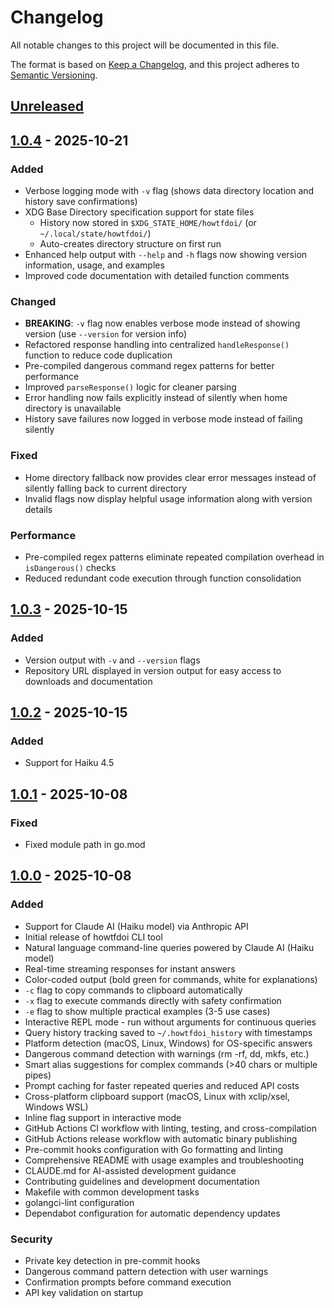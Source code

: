 # Changelog

All notable changes to this project will be documented in this file.

The format is based on [Keep a Changelog](https://keepachangelog.com/en/1.1.0/),
and this project adheres to [Semantic Versioning](https://semver.org/spec/v2.0.0.html).

## [Unreleased]

## [1.0.4] - 2025-10-21

### Added

- Verbose logging mode with `-v` flag (shows data directory location and history save confirmations)
- XDG Base Directory specification support for state files
  - History now stored in `$XDG_STATE_HOME/howtfdoi/` (or `~/.local/state/howtfdoi/`)
  - Auto-creates directory structure on first run
- Enhanced help output with `--help` and `-h` flags now showing version information, usage, and examples
- Improved code documentation with detailed function comments

### Changed

- **BREAKING**: `-v` flag now enables verbose mode instead of showing version (use `--version` for version info)
- Refactored response handling into centralized `handleResponse()` function to reduce code duplication
- Pre-compiled dangerous command regex patterns for better performance
- Improved `parseResponse()` logic for cleaner parsing
- Error handling now fails explicitly instead of silently when home directory is unavailable
- History save failures now logged in verbose mode instead of failing silently

### Fixed

- Home directory fallback now provides clear error messages instead of silently falling back to current directory
- Invalid flags now display helpful usage information along with version details

### Performance

- Pre-compiled regex patterns eliminate repeated compilation overhead in `isDangerous()` checks
- Reduced redundant code execution through function consolidation

## [1.0.3] - 2025-10-15

### Added

- Version output with `-v` and `--version` flags
- Repository URL displayed in version output for easy access to downloads and documentation

## [1.0.2] - 2025-10-15

### Added

- Support for Haiku 4.5

## [1.0.1] - 2025-10-08

### Fixed

- Fixed module path in go.mod

## [1.0.0] - 2025-10-08

### Added

- Support for Claude AI (Haiku model) via Anthropic API
- Initial release of howtfdoi CLI tool
- Natural language command-line queries powered by Claude AI (Haiku model)
- Real-time streaming responses for instant answers
- Color-coded output (bold green for commands, white for explanations)
- `-c` flag to copy commands to clipboard automatically
- `-x` flag to execute commands directly with safety confirmation
- `-e` flag to show multiple practical examples (3-5 use cases)
- Interactive REPL mode - run without arguments for continuous queries
- Query history tracking saved to `~/.howtfdoi_history` with timestamps
- Platform detection (macOS, Linux, Windows) for OS-specific answers
- Dangerous command detection with warnings (rm -rf, dd, mkfs, etc.)
- Smart alias suggestions for complex commands (>40 chars or multiple pipes)
- Prompt caching for faster repeated queries and reduced API costs
- Cross-platform clipboard support (macOS, Linux with xclip/xsel, Windows WSL)
- Inline flag support in interactive mode
- GitHub Actions CI workflow with linting, testing, and cross-compilation
- GitHub Actions release workflow with automatic binary publishing
- Pre-commit hooks configuration with Go formatting and linting
- Comprehensive README with usage examples and troubleshooting
- CLAUDE.md for AI-assisted development guidance
- Contributing guidelines and development documentation
- Makefile with common development tasks
- golangci-lint configuration
- Dependabot configuration for automatic dependency updates

### Security

- Private key detection in pre-commit hooks
- Dangerous command pattern detection with user warnings
- Confirmation prompts before command execution
- API key validation on startup

[unreleased]: https://github.com/NeckBeardPrince/howtfdoi/compare/v1.0.4...HEAD
[1.0.4]: https://github.com/NeckBeardPrince/howtfdoi/compare/v1.0.3...v1.0.4
[1.0.3]: https://github.com/NeckBeardPrince/howtfdoi/compare/v1.0.2...v1.0.3
[1.0.2]: https://github.com/NeckBeardPrince/howtfdoi/compare/v1.0.1...v1.0.2
[1.0.1]: https://github.com/NeckBeardPrince/howtfdoi/compare/v1.0.0...v1.0.1
[1.0.0]: https://github.com/NeckBeardPrince/howtfdoi/releases/tag/v1.0.0
